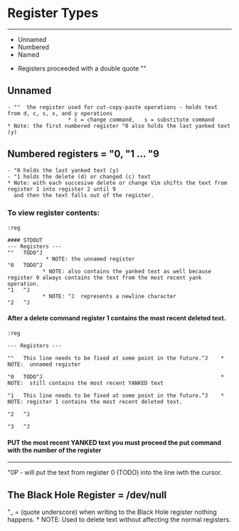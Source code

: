 # Register Types
--------------
- Unnamed
- Numbered
- Named


* Registers proceeded with a double quote  ""

##  Unnamed
    - ""  the register used for cut-copy-paste operations - holds text from d, c, s, x, and y operations
                       * c = change command,   s = substitute command
    * Note: the first numbered register "0 also holds the last yanked text (y)


## Numbered registers = "0, "1 ... "9  

    - "0 holds the last yanked text (y)
    - "1 holds the delete (d) or changed (c) text
    * Note: with each succesive delete or change Vim shifts the text from register 1 into register 2 until 9 
      and then the text falls out of the register.


### To view register contents:

```
:reg

#### STDOUT
--- Registers ---
""   TODO^J    
            * NOTE: the unnamed register
"0   TODO^J 
           * NOTE: also contains the yanked text as well because register 0 always contains the text from the most recent yank operation.
"1   ^J    
           * NOTE: ^J  represents a newline character
"2   ^J
```

#### After a delete command register 1 contains the most recent deleted text.

```
:reg

--- Registers ---

""   This line needs to be fixed at some point in the future.^J    * NOTE:  unnamed register

"0   TODO^J                                                        * NOTE:  still contains the most recent YANKED text

"1   This line needs to be fixed at some point in the future.^J    * NOTE: register 1 contains the most recent deleted text.

"2   ^J

"3   ^J
```

#### PUT the most recent YANKED text you must proceed the put command with the number of the register
-------------------------------

"0P  - will put the text from register 0 (TODO) into the line iwth the cursor.




The Black Hole Register   = /dev/null
-----------------------

"_     = (quote underscore)  when writing to the Black Hole register nothing happens.
         * NOTE: Used to delete text without affecting the normal registers.







